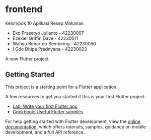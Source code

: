# frontend

Kelompok 10 Aplikasi Resep Makanan
- Eko Prasetyo Julianto - 42230007
- Ezekiel Griffin Dave - 42230011
- Wahyu Benartdo Sembiring - 42230050
- I Gde Dhipa Pradnyana - 42230023


A new Flutter project.

## Getting Started

This project is a starting point for a Flutter application.

A few resources to get you started if this is your first Flutter project:

- [Lab: Write your first Flutter app](https://docs.flutter.dev/get-started/codelab)
- [Cookbook: Useful Flutter samples](https://docs.flutter.dev/cookbook)

For help getting started with Flutter development, view the
[online documentation](https://docs.flutter.dev/), which offers tutorials,
samples, guidance on mobile development, and a full API reference.
